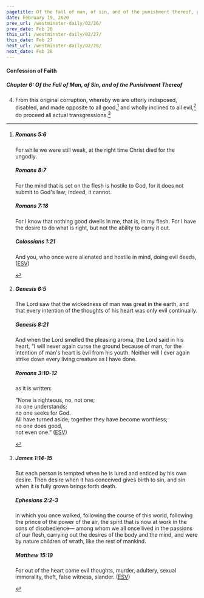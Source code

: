 ```yaml
---
pagetitle: Of the fall of man, of sin, and of the punishment thereof, part 4
date: February 19, 2020
prev_url: /westminster-daily/02/26/
prev_date: Feb 26
this_url: /westminster-daily/02/27/
this_date: Feb 27
next_url: /westminster-daily/02/28/
next_date: Feb 28
---
```


#### Confession of Faith

##### Chapter 6: Of the Fall of Man, of Sin, and of the Punishment Thereof

4. From this original corruption, whereby we are utterly indisposed, disabled, and made opposite to all good,[^fnref:wcf1] and wholly inclined to all evil,[^fnref:wcf2] do proceed all actual transgressions.[^fnref:wcf3]

[^fnref:wcf1]: <div class="esv"><h5>Romans 5:6</h5> <div class="esv-text"><p id="p45005006.01-1">For while we were still weak, at the right time Christ died for the ungodly.</p> </div><h5>Romans 8:7</h5> <div class="esv-text"><p id="p45008007.01-2">For the mind that is set on the flesh is hostile to God, for it does not submit to God's law; indeed, it cannot.</p> </div><h5>Romans 7:18</h5> <div class="esv-text"><p id="p45007018.01-3">For I know that nothing good dwells in me, that is, in my flesh. For I have the desire to do what is right, but not the ability to carry it out.</p> </div><h5>Colossians 1:21</h5> <div class="esv-text"><p id="p51001021.01-4">And you, who once were alienated and hostile in mind, doing evil deeds,  (<a href="http://www.esv.org" class="copyright">ESV</a>)</p> </div> </div>

[^fnref:wcf2]: <div class="esv"><h5>Genesis 6:5</h5> <div class="esv-text"><p id="p01006005.01-1">The <span class="small-caps">Lord</span> saw that the wickedness of man was great in the earth, and that every intention of the thoughts of his heart was only evil continually.</p> </div><h5>Genesis 8:21</h5> <div class="esv-text"><p id="p01008021.01-2">And when the <span class="small-caps">Lord</span> smelled the pleasing aroma, the <span class="small-caps">Lord</span> said in his heart, &#8220;I will never again curse the ground because of man, for the intention of man's heart is evil from his youth. Neither will I ever again strike down every living creature as I have done.</p> </div><h5>Romans 3:10-12</h5> <div class="esv-text"><p id="p45003010.01-3">as it is written:</p> <div class="block-indent"> <p class="line-group" id="p45003010.05-3">&#8220;None is righteous, no, not one;<br />  <span class="indent"></span>no one understands;<br /> <span class="indent"></span>no one seeks for God.<br />  All have turned aside; together they have become worthless;<br /> <span class="indent"></span>no one does good,<br /> <span class="indent"></span>not even one.&#8221;  (<a href="http://www.esv.org" class="copyright">ESV</a>)</p> </div> </div> </div>

[^fnref:wcf3]: <div class="esv"><h5>James 1:14-15</h5> <div class="esv-text"><p id="p59001014.01-1">But each person is tempted when he is lured and enticed by his own desire. Then desire when it has conceived gives birth to sin, and sin when it is fully grown brings forth death.</p> </div><h5>Ephesians 2:2-3</h5> <div class="esv-text"><p id="p49002002.01-2">in which you once walked, following the course of this world, following the prince of the power of the air, the spirit that is now at work in the sons of disobedience&#8212; among whom we all once lived in the passions of our flesh, carrying out the desires of the body and the mind, and were by nature children of wrath, like the rest of mankind.</p> </div><h5>Matthew 15:19</h5> <div class="esv-text"><p id="p40015019.01-3"><span class="woc">For out of the heart come evil thoughts, murder, adultery, sexual immorality, theft, false witness, slander.</span>  (<a href="http://www.esv.org" class="copyright">ESV</a>)</p> </div> </div>

